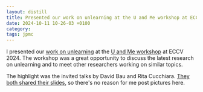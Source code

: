 ```yaml
---
layout: distill
title: Presented our work on unlearning at the U and Me workshop at ECCV 2024
date: 2024-10-11 10-26-03 +0100
category:
tags: jpmc 
---
```


I presented our [work on unlearning](https://arxiv.org/abs/2311.10448) at the [U and Me workshop](https://sites.google.com/view/u-and-me-workshop) at ECCV 2024. The workshop was a great opportunity to discuss the latest research on unlearning and to meet other researchers working on similar topics.

The highlight was the invited talks by David Bau and Rita Cucchiara. [They both shared their slides](https://sites.google.com/view/u-and-me-workshop/schedule), so there's no reason for me post pictures here.
